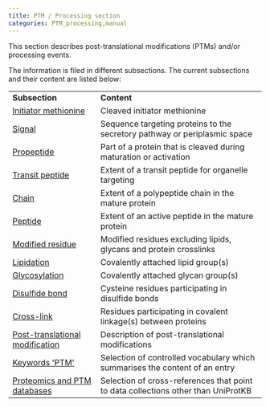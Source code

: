 ```yaml
---
title: PTM / Processing section
categories: PTM_processing,manual
---
```


This section describes post-translational modifications (PTMs) and/or processing events.

The information is filed in different subsections. The current subsections and their content are listed below:

|     |     |
| --- | --- |
| **Subsection** | **Content** |
| [Initiator methionine](http://www.uniprot.org/manual/init_met) | Cleaved initiator methionine |
| [Signal](http://www.uniprot.org/manual/signal) | Sequence targeting proteins to the secretory pathway or periplasmic space |
| [Propeptide](http://www.uniprot.org/manual/propep) | Part of a protein that is cleaved during maturation or activation |
| [Transit peptide](http://www.uniprot.org/manual/transit) | Extent of a transit peptide for organelle targeting |
| [Chain](http://www.uniprot.org/manual/chain) | Extent of a polypeptide chain in the mature protein |
| [Peptide](http://www.uniprot.org/manual/peptide) | Extent of an active peptide in the mature protein |
| [Modified residue](http://www.uniprot.org/manual/mod_res) | Modified residues excluding lipids, glycans and protein crosslinks |
| [Lipidation](http://www.uniprot.org/manual/lipid) | Covalently attached lipid group(s) |
| [Glycosylation](http://www.uniprot.org/manual/carbohyd) | Covalently attached glycan group(s) |
| [Disulfide bond](http://www.uniprot.org/manual/disulfid) | Cysteine residues participating in disulfide bonds |
| [Cross-link](http://www.uniprot.org/manual/crosslnk) | Residues participating in covalent linkage(s) between proteins |
| [Post-translational modification](http://www.uniprot.org/manual/post-translational_modification) | Description of post-translational modifications |
| [Keywords 'PTM'](http://www.uniprot.org/keywords/KW-9991) | Selection of controlled vocabulary which summarises the content of an entry |
| [Proteomics and PTM databases](http://www.uniprot.org/manual/cross_references_section) | Selection of cross-references that point to data collections other than UniProtKB |